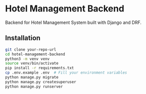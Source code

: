 # Hotel Management Backend

Backend for Hotel Management System built with Django and DRF.

## Installation

```bash
git clone your-repo-url
cd hotel-management-backend
python3 -m venv venv
source venv/bin/activate
pip install -r requirements.txt
cp .env.example .env  # Fill your environment variables
python manage.py migrate
python manage.py createsuperuser
python manage.py runserver

